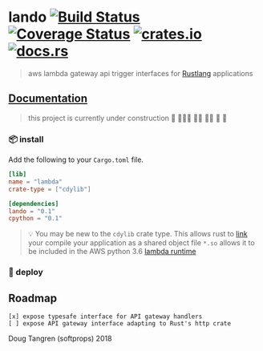# lando [![Build Status](https://travis-ci.org/softprops/lando.svg?branch=master)](https://travis-ci.org/softprops/lando) [![Coverage Status](https://coveralls.io/repos/github/softprops/lando/badge.svg)](https://coveralls.io/github/softprops/lando) [![crates.io](https://img.shields.io/crates/v/lando.svg)](https://crates.io/crates/lando) [![docs.rs](https://docs.rs/lando/badge.svg)](https://docs.rs/lando)

> aws lambda gateway api trigger interfaces for [Rustlang](https://www.rust-lang.org) applications

## [Documentation](https://softprops.github.io/lando)


> this project is currently under construction 🚧 👷🏿‍♀️ 👷🏽 👷‍♀️ 👷 🚧

### 📦  install

Add the following to your `Cargo.toml` file.

```toml
[lib]
name = "lambda"
crate-type = ["cdylib"]

[dependencies]
lando = "0.1"
cpython = "0.1"
```

> 💡 You may be new to the `cdylib` crate type. This allows rust to [link](https://doc.rust-lang.org/reference/linkage.html) your compile your application as a shared object file `*.so` allows it to be included in the AWS python 3.6 [lambda runtime](https://docs.aws.amazon.com/lambda/latest/dg/current-supported-versions.html)

### 🚀 deploy

## Roadmap

```
[x] expose typesafe interface for API gateway handlers
[ ] expose API gateway interface adapting to Rust's http crate
```

Doug Tangren (softprops) 2018
